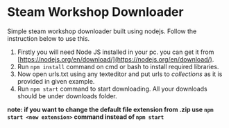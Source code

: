 # Steam Workshop Downloader
Simple steam workshop downloader built using nodejs. Follow the instruction below to use this.

1. Firstly you will need Node JS installed in your pc. you can get it from [https://nodejs.org/en/download/](https://nodejs.org/en/download/).
2. Run `npm install` command on cmd or bash to install required libraries.
3. Now open urls.txt using any texteditor and put urls to *collections* as it is provided in given example.
4. Run `npm start` command to start downloading. All your downloads should be under downloads folder.

**note: if you want to change the  default file extension from .zip use `npm start <new extension>` command instead of `npm start`**
